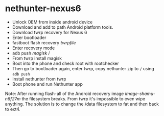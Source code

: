 # nethunter-nexus6

- Unlock OEM from inside android device
- Download and add to path Android platform tools.
- Download twrp recovery for Nexus 6
- Enter bootloader
- fastboot flash recovery _twrpfile_
- Enter recovery mode
- adb push _magisk_ /
- From twrp install magisk
- Boot into the phone and check root with rootchecker
- Then go to bootloader again, enter twrp, copy nethunter zip to `/` using `adb push`
- Install nethunter from twrp
- Boot phone and run Nethunter app


Note: After running flash-all of the Android recovery image _image-shamu-n6f27m_ the filesystem breaks. From twrp it's impossible to even wipe anything. The solution is to change the /data filesystem to fat and then back to ext4.
